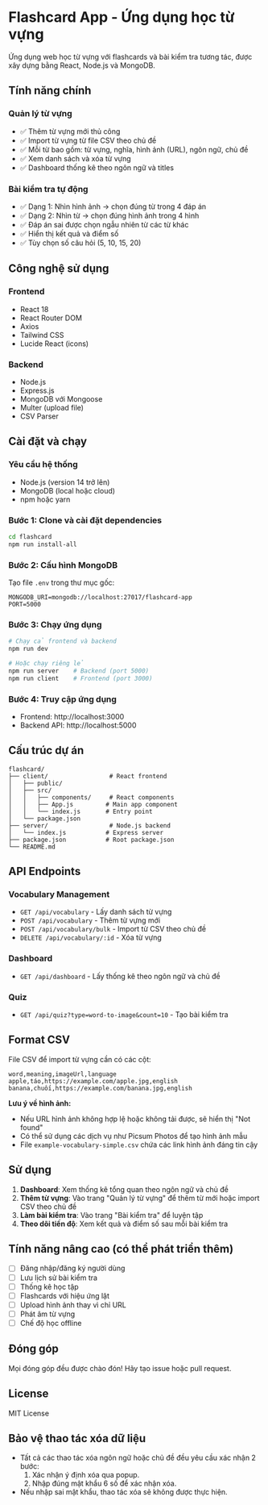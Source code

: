 # Flashcard App - Ứng dụng học từ vựng

Ứng dụng web học từ vựng với flashcards và bài kiểm tra tương tác, được xây dựng bằng React, Node.js và MongoDB.

## Tính năng chính

### Quản lý từ vựng

- ✅ Thêm từ vựng mới thủ công
- ✅ Import từ vựng từ file CSV theo chủ đề
- ✅ Mỗi từ bao gồm: từ vựng, nghĩa, hình ảnh (URL), ngôn ngữ, chủ đề
- ✅ Xem danh sách và xóa từ vựng
- ✅ Dashboard thống kê theo ngôn ngữ và titles

### Bài kiểm tra tự động

- ✅ Dạng 1: Nhìn hình ảnh → chọn đúng từ trong 4 đáp án
- ✅ Dạng 2: Nhìn từ → chọn đúng hình ảnh trong 4 hình
- ✅ Đáp án sai được chọn ngẫu nhiên từ các từ khác
- ✅ Hiển thị kết quả và điểm số
- ✅ Tùy chọn số câu hỏi (5, 10, 15, 20)

## Công nghệ sử dụng

### Frontend

- React 18
- React Router DOM
- Axios
- Tailwind CSS
- Lucide React (icons)

### Backend

- Node.js
- Express.js
- MongoDB với Mongoose
- Multer (upload file)
- CSV Parser

## Cài đặt và chạy

### Yêu cầu hệ thống

- Node.js (version 14 trở lên)
- MongoDB (local hoặc cloud)
- npm hoặc yarn

### Bước 1: Clone và cài đặt dependencies

```bash
cd flashcard
npm run install-all
```

### Bước 2: Cấu hình MongoDB

Tạo file `.env` trong thư mục gốc:

```env
MONGODB_URI=mongodb://localhost:27017/flashcard-app
PORT=5000
```

### Bước 3: Chạy ứng dụng

```bash
# Chạy cả frontend và backend
npm run dev

# Hoặc chạy riêng lẻ
npm run server    # Backend (port 5000)
npm run client    # Frontend (port 3000)
```

### Bước 4: Truy cập ứng dụng

- Frontend: http://localhost:3000
- Backend API: http://localhost:5000

## Cấu trúc dự án

```
flashcard/
├── client/                 # React frontend
│   ├── public/
│   ├── src/
│   │   ├── components/     # React components
│   │   ├── App.js         # Main app component
│   │   └── index.js       # Entry point
│   └── package.json
├── server/                 # Node.js backend
│   └── index.js           # Express server
├── package.json           # Root package.json
└── README.md
```

## API Endpoints

### Vocabulary Management

- `GET /api/vocabulary` - Lấy danh sách từ vựng
- `POST /api/vocabulary` - Thêm từ vựng mới
- `POST /api/vocabulary/bulk` - Import từ CSV theo chủ đề
- `DELETE /api/vocabulary/:id` - Xóa từ vựng

### Dashboard

- `GET /api/dashboard` - Lấy thống kê theo ngôn ngữ và chủ đề

### Quiz

- `GET /api/quiz?type=word-to-image&count=10` - Tạo bài kiểm tra

## Format CSV

File CSV để import từ vựng cần có các cột:

```csv
word,meaning,imageUrl,language
apple,táo,https://example.com/apple.jpg,english
banana,chuối,https://example.com/banana.jpg,english
```

**Lưu ý về hình ảnh:**

- Nếu URL hình ảnh không hợp lệ hoặc không tải được, sẽ hiển thị "Not found"
- Có thể sử dụng các dịch vụ như Picsum Photos để tạo hình ảnh mẫu
- File `example-vocabulary-simple.csv` chứa các link hình ảnh đáng tin cậy

## Sử dụng

1. **Dashboard**: Xem thống kê tổng quan theo ngôn ngữ và chủ đề
2. **Thêm từ vựng**: Vào trang "Quản lý từ vựng" để thêm từ mới hoặc import CSV theo chủ đề
3. **Làm bài kiểm tra**: Vào trang "Bài kiểm tra" để luyện tập
4. **Theo dõi tiến độ**: Xem kết quả và điểm số sau mỗi bài kiểm tra

## Tính năng nâng cao (có thể phát triển thêm)

- [ ] Đăng nhập/đăng ký người dùng
- [ ] Lưu lịch sử bài kiểm tra
- [ ] Thống kê học tập
- [ ] Flashcards với hiệu ứng lật
- [ ] Upload hình ảnh thay vì chỉ URL
- [ ] Phát âm từ vựng
- [ ] Chế độ học offline

## Đóng góp

Mọi đóng góp đều được chào đón! Hãy tạo issue hoặc pull request.

## License

MIT License

## Bảo vệ thao tác xóa dữ liệu

- Tất cả các thao tác xóa ngôn ngữ hoặc chủ đề đều yêu cầu xác nhận 2 bước:
  1. Xác nhận ý định xóa qua popup.
  2. Nhập đúng mật khẩu 6 số để xác nhận xóa.
- Nếu nhập sai mật khẩu, thao tác xóa sẽ không được thực hiện.
